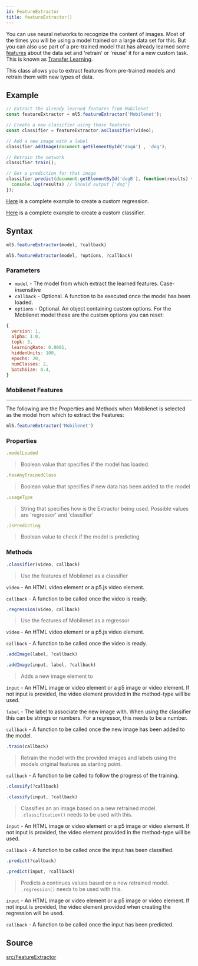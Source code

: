 ```yaml
---
id: FeatureExtractor
title: featureExtractor()
---
```


You can use neural networks to recognize the content of images. Most of the times you will be using a model trained on a large data set for this. But you can also use part of a pre-trained model that has already learned some [features]() about the data set and 'retrain' or 'reuse' it for a new custom task. This is known as [Transfer Learning]().

This class allows you to extract features from pre-trained models and retrain them with new types of data.

## Example

```javascript
// Extract the already learned features from Mobilenet
const featureExtractor = ml5.featureExtractor('Mobilenet');

// Create a new classifier using those features
const classifier = featureExtractor.asClassifier(video);

// Add a new image with a label
classifier.addImage(document.getElementById('dogA') , 'dog');

// Retrain the network
classifier.train();

// Get a prediction for that image
classifier.predict(document.getElementById('dogB'), function(results) {
  console.log(results) // Should output ['dog']
});
```

[Here](https://github.com/ml5js/ml5-examples/blob/master/p5js/FeatureExtractor_Image_Regression/sketch.js) is a complete example to create a custom regression.

[Here](https://github.com/ml5js/ml5-examples/blob/master/p5js/FeatureExtractor_Image_Classification/sketch.js) is a complete example to create a custom classifier.

## Syntax
  ```javascript
  ml5.featureExtractor(model, ?callback)
  ```

  ```javascript
  ml5.featureExtractor(model, ?options, ?callback)
  ```
### Parameters
  - `model` - The model from which extract the learned features. Case-insensitive
  - `callback` - Optional. A function to be executed once the model has been loaded.
  - `options` - Optional. An object containing custom options. For the Mobilenet model these are the custom options you can reset:

  ```javascript
  {   
    version: 1,
    alpha: 1.0,
    topk: 3,
    learningRate: 0.0001,
    hiddenUnits: 100,
    epochs: 20,
    numClasses: 2,
    batchSize: 0.4, 
  }
  ```
### Mobilenet Features
--- 

The following are the Properties and Methods when Mobilenet is selected as the model from which to extract the Features:

```javascript
ml5.featureExtractor('Mobilenet')
```

### Properties

  ```javascript
  .modelLoaded
  ```
  > Boolean value that specifies if the model has loaded.

  ```javascript
  .hasAnyTrainedClass
  ```
  > Boolean value that specifies if new data has been added to the model 

  ```javascript
  .usageType
  ```
  > String that specifies how is the Extractor being used. Possible values are 'regressor' and 'classifier'

  ```javascript
  .isPredicting
  ```
  > Boolean value to check if the model is predicting.


### Methods

  ```javascript
  .classifier(video, callback)
  ```
  > Use the features of Mobilenet as a classifier

  `video` - An HTML video element or a p5.js video element.

  `callback` - A function to be called once the video is ready.

  ```javascript
  .regression(video, callback)
  ```
  > Use the features of Mobilenet as a regressor

  `video` - An HTML video element or a p5.js video element.

  `callback` - A function to be called once the video is ready.

  ```javascript
  .addImage(label, ?callback)
  ```
  ```javascript
  .addImage(input, label, ?callback)
  ```
  > Adds a new image element to 

  `input` -  An HTML image or video element or a p5 image or video element. If not input is provided, the video element provided in the method-type will be used.

  `label` -  The label to associate the new image with. When using the classifier this can be strings or numbers. For a regressor, this needs to be a number.

  `callback` - A function to be called once the new image has been added to the model.


  ```javascript
  .train(callback)
  ```
  > Retrain the model with the provided images and labels using the models original features as starting point.

  `callback` - A function to be called to follow the progress of the training.

  ```javascript
  .classify(?callback)
  ```
  ```javascript
  .classify(input, ?callback)
  ```
  > Classifies an an image based on a new retrained model. `.classification()` needs to be used with this.

  `input` - An HTML image or video element or a p5 image or video element. If not input is provided, the video element provided in the method-type will be used.

  `callback` - A function to be called once the input has been classified.

  ```javascript
  .predict(?callback)
  ```
  ```javascript
  .predict(input, ?callback)
  ```
  > Predicts a continues values based on a new retrained model. `.regression()` needs to be used with this. 

  `input` - An HTML image or video element or a p5 image or video element. If not input is provided, the video element provided when creating the regression will be used.

  `callback` - A function to be called once the input has been predicted.

## Source

[src/FeatureExtractor](https://github.com/ml5js/ml5-library/tree/master/src/FeatureExtractor)